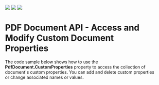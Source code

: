 <!-- default badges list -->
![](https://img.shields.io/endpoint?url=https://codecentral.devexpress.com/api/v1/VersionRange/203141777/19.2.1%2B)
[![](https://img.shields.io/badge/Open_in_DevExpress_Support_Center-FF7200?style=flat-square&logo=DevExpress&logoColor=white)](https://supportcenter.devexpress.com/ticket/details/T828522)
[![](https://img.shields.io/badge/📖_How_to_use_DevExpress_Examples-e9f6fc?style=flat-square)](https://docs.devexpress.com/GeneralInformation/403183)
<!-- default badges end -->
# PDF Document API - Access and Modify Custom Document Properties

The code sample below shows how to use the **PdfDocument.CustomProperties** property to access the collection of document's custom properties. You can add and delete custom properties or change associated names or values.
